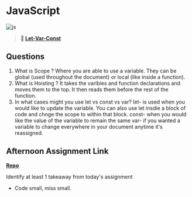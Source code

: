 # JavaScript

![js](https://bcw.blob.core.windows.net/public/img/courses/js.gif)

> **📖 [Let-Var-Const](https://codeworksacademy.com/fs-student-guide/resources/wk2/01-Let-Var-Const)**

## Questions

1. What is Scope ?
Where you are able to use a variable. They can be global (used throughout the document) or local (like inside a function).
2. What is Hoisting ?
It takes the varibles and function declarations and moves them to the top. It then reads them before the rest of the function. 
3. In what cases might you use let vs const vs var?
let- is used when you would like to update the variable. You can also use let insdie a block of code and chnge the scope to within that block. 
const- when you would like the value of the variable to remain the same
var- if you wanted a variable to change everywhere in your document anytime it's reassigned. 

## Afternoon Assignment Link

**[Repo](https://m-walker32.github.io/score-board/)**

Identify at least 1 takeaway from today's assignment
- Code small, miss small.
